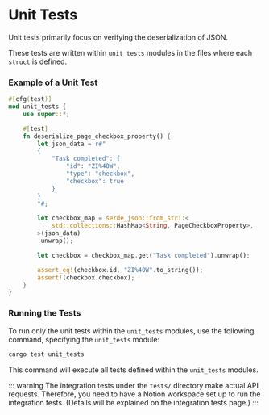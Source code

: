 # Unit Tests

Unit tests primarily focus on verifying the deserialization of JSON.

These tests are written within `unit_tests` modules in the files where each `struct` is defined.

### Example of a Unit Test

```rust
#[cfg(test)]
mod unit_tests {
    use super::*;

    #[test]
    fn deserialize_page_checkbox_property() {
        let json_data = r#"
        {
            "Task completed": {
                "id": "ZI%40W",
                "type": "checkbox",
                "checkbox": true
            }
        }
        "#;

        let checkbox_map = serde_json::from_str::<
            std::collections::HashMap<String, PageCheckboxProperty>,
        >(json_data)
        .unwrap();

        let checkbox = checkbox_map.get("Task completed").unwrap();

        assert_eq!(checkbox.id, "ZI%40W".to_string());
        assert!(checkbox.checkbox);
    }
}
```

### Running the Tests

To run only the unit tests within the `unit_tests` modules, use the following command, specifying the `unit_tests` module:

```bash
cargo test unit_tests
```

This command will execute all tests defined within the `unit_tests` modules.

::: warning
The integration tests under the `tests/` directory make actual API requests. Therefore, you need to have a Notion workspace set up to run the integration tests. (Details will be explained on the integration tests page.)
:::
